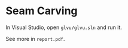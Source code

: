 # Seam Carving

In Visual Studio, open <code>glvu/glvu.sln</code> and run it. 

See more in <code>report.pdf</code>. 